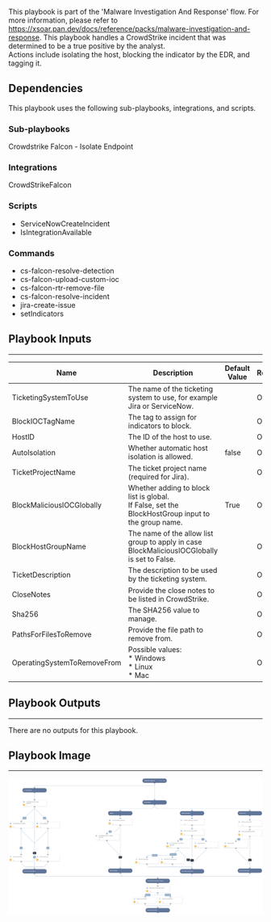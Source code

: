 This playbook is part of the 'Malware Investigation And Response' flow. For more information, please refer to https://xsoar.pan.dev/docs/reference/packs/malware-investigation-and-response.
This playbook handles a CrowdStrike incident that was determined to be a true positive by the analyst.  
Actions include isolating the host, blocking the indicator by the EDR, and tagging it.
  
## Dependencies
This playbook uses the following sub-playbooks, integrations, and scripts.

### Sub-playbooks
Crowdstrike Falcon - Isolate Endpoint

### Integrations
CrowdStrikeFalcon

### Scripts
* ServiceNowCreateIncident
* IsIntegrationAvailable

### Commands
* cs-falcon-resolve-detection
* cs-falcon-upload-custom-ioc
* cs-falcon-rtr-remove-file
* cs-falcon-resolve-incident
* jira-create-issue
* setIndicators

## Playbook Inputs
---

| **Name** | **Description** | **Default Value** | **Required** |
| --- | --- | --- | --- |
| TicketingSystemToUse | The name of the ticketing system to use, for example Jira or ServiceNow. |  | Optional |
| BlockIOCTagName | The tag to assign for indicators to block. |  | Optional |
| HostID | The ID of the host to use. |  | Optional |
| AutoIsolation | Whether automatic host isolation is allowed. | false | Optional |
| TicketProjectName | The ticket project name (required for Jira). |  | Optional |
| BlockMaliciousIOCGlobally | Whether adding to block list is global.<br/>If False, set the BlockHostGroup input to the group name. | True | Optional |
| BlockHostGroupName | The name of the allow list group to apply in case BlockMaliciousIOCGlobally is set to False. |  | Optional |
| TicketDescription | The description to be used by the ticketing system. |  | Optional |
| CloseNotes | Provide the close notes to be listed in CrowdStrike. |  | Optional |
| Sha256 | The SHA256 value to manage. |  | Optional |
| PathsForFilesToRemove | Provide the file path to remove from. |  | Optional |
| OperatingSystemToRemoveFrom | Possible values:<br/>* Windows<br/>* Linux<br/>* Mac<br/> |  | Optional |

## Playbook Outputs
---
There are no outputs for this playbook.

## Playbook Image
---
![CrowdStrike Falcon - True Positive Incident Handling](../doc_files/CrowdStrike_Falcon_-_True_Positive_Incident_Handling.png)
